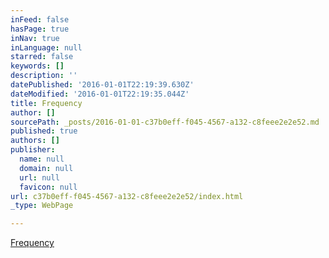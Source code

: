 ```yaml
---
inFeed: false
hasPage: true
inNav: true
inLanguage: null
starred: false
keywords: []
description: ''
datePublished: '2016-01-01T22:19:39.630Z'
dateModified: '2016-01-01T22:19:35.044Z'
title: Frequency
author: []
sourcePath: _posts/2016-01-01-c37b0eff-f045-4567-a132-c8feee2e2e52.md
published: true
authors: []
publisher:
  name: null
  domain: null
  url: null
  favicon: null
url: c37b0eff-f045-4567-a132-c8feee2e2e52/index.html
_type: WebPage

---
```

[Frequency][0]

[0]: https://forms.zohopublic.com/teddy/form/NewClients/formperma/5bBEB30A258587F51EB1D64H4